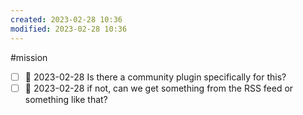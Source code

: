 ```yaml
---
created: 2023-02-28 10:36 
modified: 2023-02-28 10:36
---
```

#mission 

- [ ] 📅 2023-02-28 Is there a community plugin specifically for this?
- [ ] 📅 2023-02-28 if not, can we get something from the RSS feed or something like that?